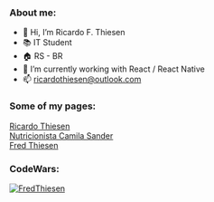 ### About me:

- 👋 Hi, I’m Ricardo F. Thiesen
- 📚 IT Student
- 🏠 RS - BR
- 🌱 I’m currently working with React / React Native
- 📫 ricardothiesen@outlook.com

### Some of my pages:
[Ricardo Thiesen](https://ricardothiesen.com.br)<br />
[Nutricionista Camila Sander](https://www.nutricamilasander.com.br/)<br />
[Fred Thiesen](https://fredthiesen.github.io)<br />

### CodeWars:

[![FredThiesen](https://www.codewars.com/users/FredThiesen/badges/large)](https://www.codewars.com/users/FredThiesen)

